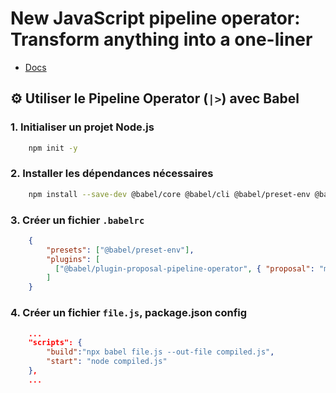 # New JavaScript pipeline operator: Transform anything into a one-liner

- [Docs](https://medium.com/coding-beauty/new-javascript-pipeline-operator-transform-anything-into-a-one-liner-2287aecb6314)


## ⚙️ Utiliser le Pipeline Operator (`|>`) avec Babel

### 1. Initialiser un projet Node.js

```bash
    npm init -y
```

### 2. Installer les dépendances nécessaires

```bash
    npm install --save-dev @babel/core @babel/cli @babel/preset-env @babel/plugin-proposal-pipeline-operator
```

### 3. Créer un fichier `.babelrc`
```json
    {
        "presets": ["@babel/preset-env"],
        "plugins": [
          ["@babel/plugin-proposal-pipeline-operator", { "proposal": "minimal" }]
        ]
    }
```


### 4. Créer un fichier `file.js`, package.json config

```json
    ...
    "scripts": {
        "build":"npx babel file.js --out-file compiled.js",
        "start": "node compiled.js"
    },
    ...
```


